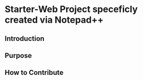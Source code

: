 # Starter-Web Project speceficly created via Notepad++

## Introduction

## Purpose

## How to Contribute